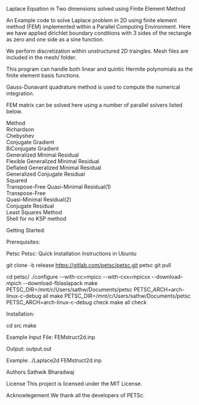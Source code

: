 Laplace Equation in Two dimensions solved using Finite Element Method

An Example code to solve Laplace problem in 2D using finite element method (FEM) implemented within a Parallel Computing Environment. Here we have applied dirichlet boundary conditions with 3 sides of
the rectangle as zero and one side as a sine function. 

We perform discretization within unstructured 2D traingles. Mesh files are included in the mesh/ folder. 

This program can handle both linear and quintic Hermite polynomials as the finite element basis functions. 

Gauss-Dunavant quadrature method is used to compute the numerical integration. 

FEM matrix can be solved here using a number of parallel solvers listed below. 

Method				
Richardson		
Chebyshev		
Conjugate Gradient	
BiConjugate Gradient	
Generalized Minimal 
Residual 		
Flexible Generalized 
Minimal Residual	
Deflated Generalized 
Minimal Residual	
Generalized Conjugate 
Residual		
Squared 		
Transpose-Free 
Quasi-Minimal Residual(1)	
Transpose-Free  
Quasi-Minimal Residual(2)	
Conjugate Residual	
Least Squares Method	
Shell for no KSP method

Getting Started:

Prerequisites:

Petsc
Petsc: Quick Installation Instructions in Ubuntu

git clone -b release https://gitlab.com/petsc/petsc.git petsc
git pull

cd petsc/
./configure --with-cc=mpicc --with-cxx=mpicxx --download-mpich --download-fblaslapack
make PETSC_DIR=/mnt/c/Users/sathw/Documents/petsc PETSC_ARCH=arch-linux-c-debug all
make PETSC_DIR=/mnt/c/Users/sathw/Documents/petsc PETSC_ARCH=arch-linux-c-debug check
make all check

Installation:

cd src
make

Example Input File:
FEMstruct2d.inp

Output:
output.out

Example:
./Laplace2d FEMstruct2d.inp

Authors
Sathwik Bharadwaj 

License
This project is licensed under the MIT License.

Acknowlegement
We thank all the developers of PETSc. 

